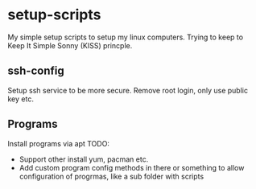 # setup-scripts
My simple setup scripts to setup my linux computers. Trying to keep to Keep It Simple Sonny (KISS) princple.

## ssh-config
Setup ssh service to be more secure. Remove root login, only use public key etc.

## Programs
Install programs via apt
TODO:
* Support other install yum, pacman etc.
* Add custom program config methods in there or something to allow configuration of progrmas, like a sub folder with scripts
